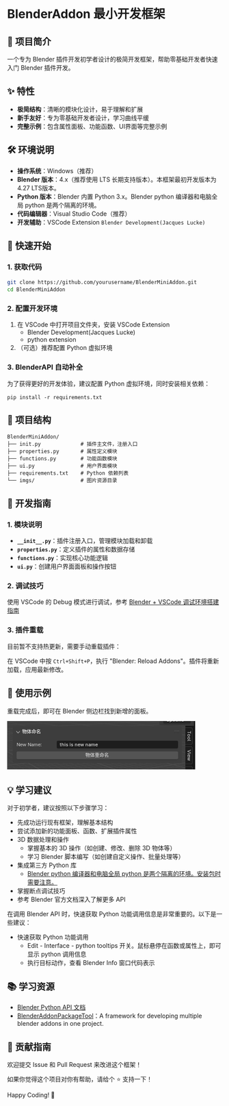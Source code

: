 # BlenderAddon 最小开发框架

## 📖 项目简介

一个专为 Blender 插件开发初学者设计的极简开发框架，帮助零基础开发者快速入门 Blender 插件开发。

## ✨ 特性

- **极简结构**：清晰的模块化设计，易于理解和扩展
- **新手友好**：专为零基础开发者设计，学习曲线平缓
- **完整示例**：包含属性面板、功能函数、UI界面等完整示例

## 🛠️ 环境说明

- **操作系统**：Windows（推荐）
- **Blender 版本**：4.x（推荐使用 LTS 长期支持版本）。本框架最初开发版本为 4.27 LTS版本。
- **Python 版本**：Blender 内置 Python 3.x。Blender python 编译器和电脑全局 python 是两个隔离的环境。
- **代码编辑器**：Visual Studio Code（推荐）
- **开发辅助**：VSCode Extension `Blender Development(Jacques Lucke)`

## 🚀 快速开始

### 1. 获取代码

```bash
git clone https://github.com/yourusername/BlenderMiniAddon.git
cd BlenderMiniAddon
```

### 2. 配置开发环境

1. 在 VSCode 中打开项目文件夹，安装 VSCode Extension
    - Blender Development(Jacques Lucke)
    - python extension
2. （可选）推荐配置 Python 虚拟环境

### 3. BlenderAPI 自动补全

为了获得更好的开发体验，建议配置 Python 虚拟环境，同时安装相关依赖：

```
pip install -r requirements.txt
```

## 📁 项目结构

```
BlenderMiniAddon/
├── init.py             # 插件主文件，注册入口 
├── properties.py       # 属性定义模块
├── functions.py        # 功能函数模块 
├── ui.py               # 用户界面模块 
├── requirements.txt    # Python 依赖列表
└── imgs/               # 图片资源目录
```

## 🔧 开发指南

### 1. 模块说明

- **`__init__.py`**：插件注册入口，管理模块加载和卸载
- **`properties.py`**：定义插件的属性和数据存储
- **`functions.py`**：实现核心功能逻辑
- **`ui.py`**：创建用户界面面板和操作按钮

### 2. 调试技巧

使用 VSCode 的 Debug 模式进行调试，参考 [Blender + VSCode 调试环境搭建指南](https://blog.csdn.net/qq_44874004/article/details/130649228)

### 3. 插件重载

目前暂不支持热更新，需要手动重载插件：

在 VSCode 中按 `Ctrl+Shift+P`，执行 "Blender: Reload Addons"。插件将重新加载，应用最新修改。

## 🎯 使用示例

重载完成后，即可在 Blender 侧边栏找到新增的面板。

![插件界面示例](imgs/addon_content.png)

## 💡 学习建议

对于初学者，建议按照以下步骤学习：

- 先成功运行现有框架，理解基本结构
- 尝试添加新的功能面板、函数、扩展插件属性
- 3D 数据处理和操作
  - 掌握基本的 3D 操作（如创建、修改、删除 3D 物体等）
  - 学习 Blender 脚本编写（如创建自定义操作、批量处理等）
- 集成第三方 Python 库
  - <ins>Blender python 编译器和电脑全局 python 是两个隔离的环境。安装包时需要注意。</ins>
- 掌握断点调试技巧
- 参考 Blender 官方文档深入了解更多 API

在调用 Blender API 时，快速获取 Python 功能调用信息是非常重要的。以下是一些建议：

- 快速获取 Python 功能调用
    - Edit - Interface - python tooltips 开关。鼠标悬停在函数或属性上，即可显示 python 调用信息
    - 执行目标动作，查看 Blender Info 窗口代码表示

## 📚 学习资源

- [Blender Python API 文档](https://docs.blender.org/api/current/)
- [BlenderAddonPackageTool](https://github.com/xzhuah/BlenderAddonPackageTool)：A framework for developing multiple blender addons in one project.

## 🤝 贡献指南

欢迎提交 Issue 和 Pull Request 来改进这个框架！

如果你觉得这个项目对你有帮助，请给个 ⭐ 支持一下！

Happy Coding! 🎉
